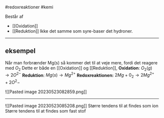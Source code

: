 #redoxreaktioner #kemi

Består af 
* [[Oxidation]]
* [[Reduktion]]
Ikke det samme som syre-baser det hydroner.
--- 
## eksempel
Når man forbrænder Mg(s) så kommer det til at veje mere, fordi det reagere med $O_{2}$
Dette er både en  [[Oxidation]] og [[Reduktion]], 
**Oxidation**: $O_{2}(g) \to 2O^{2-}$
**Reduktion**: $Mg(s) \to Mg^{2+}$
**Redoxreaktionen:** $2Mg+0_{2}\to 2Mg^{2+}+2O^2-$


![[Pasted image 20230523082859.png]]

---
![[Pasted image 20230523085208.png]]
Større tendens til at findes som ion                                                        Større tendens til at findes som fast stof
